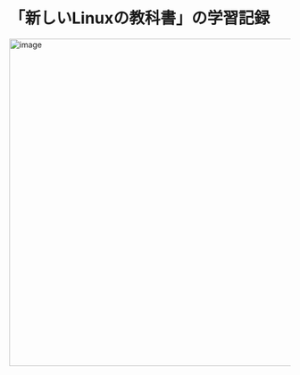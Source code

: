 # 「新しいLinuxの教科書」の学習記録

<img width="588" alt="image" src="https://github.com/user-attachments/assets/33e47afa-9222-406c-a369-c5f5b24d5193" />
